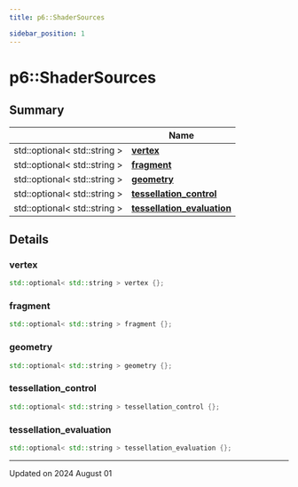 ```yaml
---
title: p6::ShaderSources

sidebar_position: 1
---
```


# p6::ShaderSources







## Summary

|                | Name           |
| -------------- | -------------- |
| std::optional< std::string > | **[vertex](/reference/Types/shader_sources#vertex)**  |
| std::optional< std::string > | **[fragment](/reference/Types/shader_sources#fragment)**  |
| std::optional< std::string > | **[geometry](/reference/Types/shader_sources#geometry)**  |
| std::optional< std::string > | **[tessellation_control](/reference/Types/shader_sources#tessellation_control)**  |
| std::optional< std::string > | **[tessellation_evaluation](/reference/Types/shader_sources#tessellation_evaluation)**  |

## Details


### vertex

```cpp
std::optional< std::string > vertex {};
```


### fragment

```cpp
std::optional< std::string > fragment {};
```


### geometry

```cpp
std::optional< std::string > geometry {};
```


### tessellation_control

```cpp
std::optional< std::string > tessellation_control {};
```


### tessellation_evaluation

```cpp
std::optional< std::string > tessellation_evaluation {};
```


-------------------------------

Updated on 2024 August 01